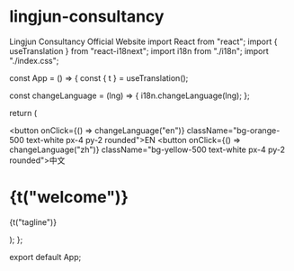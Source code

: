# lingjun-consultancy
Lingjun Consultancy Official Website
import React from "react";
import { useTranslation } from "react-i18next";
import i18n from "./i18n";
import "./index.css";

const App = () => {
  const { t } = useTranslation();

  const changeLanguage = (lng) => {
    i18n.changeLanguage(lng);
  };

  return (
    <div className="min-h-screen flex flex-col items-center justify-center bg-white text-gray-800 p-4">
      <div className="flex space-x-4 mb-6">
        <button onClick={() => changeLanguage("en")} className="bg-orange-500 text-white px-4 py-2 rounded">EN</button>
        <button onClick={() => changeLanguage("zh")} className="bg-yellow-500 text-white px-4 py-2 rounded">中文</button>
      </div>
      <h1 className="text-4xl font-bold mb-4">{t("welcome")}</h1>
      <p className="text-lg">{t("tagline")}</p>
    </div>
  );
};

export default App;
